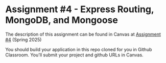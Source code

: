 # Assignment #4 - Express Routing, MongoDB, and Mongoose

The description of this assignment can be found in Canvas at [Assignment #4](https://canvas.harvard.edu/courses/150064/assignments/906134) (Spring 2025)

You should build your application in this repo cloned for you in Github Classroom. You'll submit your project and github URLs in Canvas.
